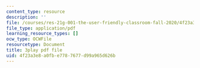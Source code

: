 ```yaml
---
content_type: resource
description: ''
file: /courses/res-21g-001-the-user-friendly-classroom-fall-2020/4f23a3e8a0fbe7787677d99a965d626b_EGvqg0vUBmU.pdf
file_type: application/pdf
learning_resource_types: []
ocw_type: OCWFile
resourcetype: Document
title: 3play pdf file
uid: 4f23a3e8-a0fb-e778-7677-d99a965d626b
---
```

